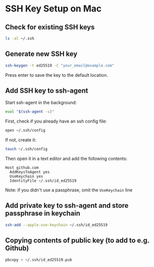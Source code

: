 # SSH Key Setup on Mac

## Check for existing SSH keys
```bash
ls -al ~/.ssh
```

## Generate new SSH key
```bash
ssh-keygen -t ed25519 -C "your_email@example.com"
```
Press enter to save the key to the default location.

## Add SSH key to ssh-agent
Start ssh-agent in the background:
```bash
eval "$(ssh-agent -s)"
```

First, check if you already have an ssh config file:
```bash
open ~/.ssh/config
```

If not, create it:
```bash
touch ~/.ssh/config
```

Then open it in a text editor and add the following contents:
```
Host github.com
  AddKeysToAgent yes
  UseKeychain yes
  IdentityFile ~/.ssh/id_ed25519
```
Note: if you didn't use a passphrase, omit the `UseKeychain` line

## Add private key to ssh-agent and store passphrase in keychain
```bash
ssh-add --apple-use-keychain ~/.ssh/id_ed25519
```

## Copying contents of public key (to add to e.g. Github)
```bash
pbcopy < ~/.ssh/id_ed25519.pub
```

